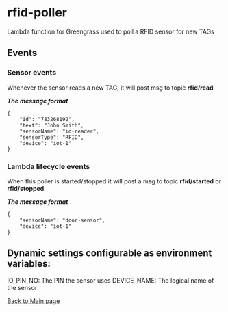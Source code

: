 # rfid-poller
Lambda function for Greengrass used to poll a RFID sensor for new TAGs

## Events

### Sensor events
Whenever the sensor reads a new TAG, it will post msg to topic **rfid/read**

***The message format***
```
{
    "id": "783268192",
    "text": "John Smith",
    "sensorName": "id-reader",
    "sensorType": "RFID",
    "device": "iot-1"
}
```

### Lambda lifecycle events
When this poller is started/stopped it will post a msg to topic **rfid/started** or **rfid/stopped**

***The message format***
```
{
    "sensorName": "door-sensor",
    "device": "iot-1"
}
```


## Dynamic settings configurable as environment variables:
IO_PIN_NO: The PIN the sensor uses
DEVICE_NAME: The logical name of the sensor


[Back to Main page](../README.md)